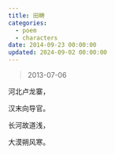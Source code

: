 ```yaml
---
title: 田畴
categories:
  - poem
  - characters
date: 2014-09-23 00:00:00
updated: 2024-09-02 00:00:00
---
```


> 2013-07-06

河北卢龙寨，

汉末向导官。

长河故道浅，

大漠朔风寒。